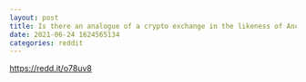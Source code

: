 ```yaml
--- 
layout: post 
title: Is there an analogue of a crypto exchange in the likeness of AnchorUSD? 
date: 2021-06-24 1624565134 
categories: reddit 
--- 
```

https://redd.it/o78uv8
